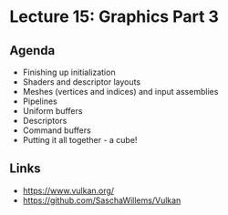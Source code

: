 # Lecture 15: Graphics Part 3

## Agenda

+ Finishing up initialization
+ Shaders and descriptor layouts
+ Meshes (vertices and indices) and input assemblies
+ Pipelines
+ Uniform buffers
+ Descriptors
+ Command buffers
+ Putting it all together - a cube!

## Links

+ https://www.vulkan.org/
+ https://github.com/SaschaWillems/Vulkan
